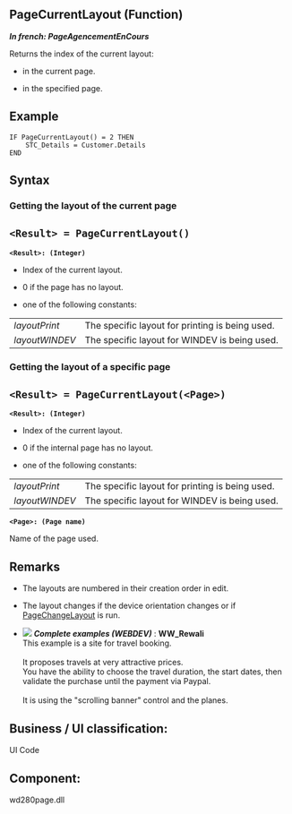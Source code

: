 
## PageCurrentLayout (Function)

***In french: PageAgencementEnCours***



<a name="XUse"></a>
<a name="Use"></a>
<a name="description"></a>
Returns the index of the current layout: 

- in the current page.

- in the specified page.





<a name="Example1"></a>
<a name="sample_code"></a>

## Example


```wl
IF PageCurrentLayout() = 2 THEN
	STC_Details = Customer.Details
END
```

<a name="XSYNTAX"></a>

## Syntax
<a name="SYNTAX1"></a>

### Getting the layout of the current page

`<Result> = PageCurrentLayout()`
---

**`<Result>: (Integer)`**



- Index of the current layout.

- 0 if the page has no layout. 

- one of the following constants: 
	


|   |   |
| --- | --- |
| *layoutPrint* | The specific layout for printing is being used. |
| *layoutWINDEV* | The specific layout for WINDEV is being used. |







<a name="SYNTAX2"></a>

### Getting the layout of a specific page

`<Result> = PageCurrentLayout(<Page>)`
---

**`<Result>: (Integer)`**



- Index of the current layout.

- 0 if the internal page has no layout. 

- one of the following constants: 
	


|   |   |
| --- | --- |
| *layoutPrint* | The specific layout for printing is being used. |
| *layoutWINDEV* | The specific layout for WINDEV is being used. |






**`<Page>: (Page name)`**

Name of the page used. 



<a name="NOTE0"></a>
<a name="NOTE0_1"></a>

## Remarks


- The layouts are numbered in their creation order in edit.

- The layout changes if the device orientation changes or if [PageChangeLayout](../WDLang2/1000024598.md) is run.





- ![](https://doc.pcsoft.fr/en-US/images/image.awp?langid=3&name=WW_Rewali.gif) ***Complete examples (WEBDEV)*** : **WW_Rewali** <br>This example is a site for travel booking.<br><br>It proposes travels at very attractive prices.<br>You have the ability to choose the travel duration, the start dates, then validate the purchase until the payment via Paypal.<br><br>It is using the "scrolling banner" control and the planes.



<a name="XComponent"></a>

## Business / UI classification:
UI Code
## Component:
wd280page.dll
